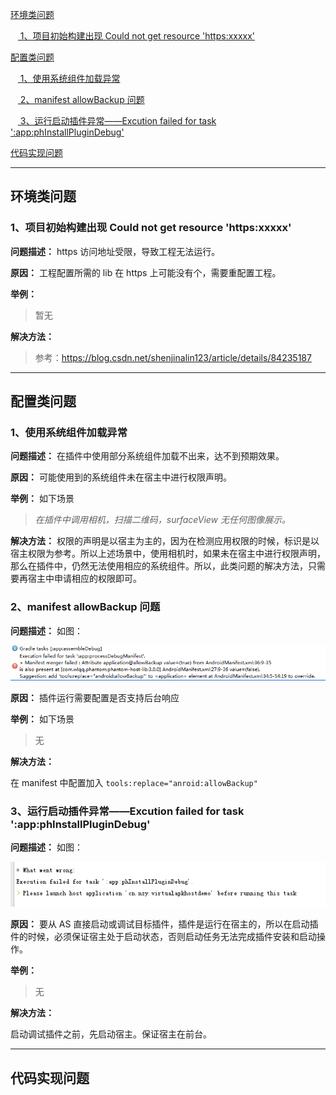 
[环境类问题](#1) 

&nbsp;&nbsp;&nbsp;[ 1、项目初始构建出现 Could not get resource 'https:xxxxx'](#1.1) 


[配置类问题](#2) 

&nbsp;&nbsp;&nbsp;[ 1、使用系统组件加载异常](#2.1)  

&nbsp;&nbsp;&nbsp;[ 2、manifest allowBackup 问题](#2.2) 

&nbsp;&nbsp;&nbsp;[ 3、运行启动插件异常——Excution failed for task ':app:phInstallPluginDebug'](#2.3) 

[代码实现问题](#3) 

------------
<h2 id='1'> 环境类问题</h2>

<h3 id='1.1'>1、项目初始构建出现 Could not get resource 'https:xxxxx'</h3>

**问题描述：** https 访问地址受限，导致工程无法运行。

**原因：** 工程配置所需的 lib 在 https 上可能没有个，需要重配置工程。

**举例：** 

> 暂无


**解决方法：** 

> 参考：https://blog.csdn.net/shenjinalin123/article/details/84235187

------------
<h2 id='2'> 配置类问题</h2>

<h3 id='2.1'>1、使用系统组件加载异常</h3>

**问题描述：** 在插件中使用部分系统组件加载不出来，达不到预期效果。

**原因：** 可能使用到的系统组件未在宿主中进行权限声明。

**举例：** 如下场景

> *在插件中调用相机，扫描二维码，surfaceView 无任何图像展示。*


**解决方法：** 权限的声明是以宿主为主的，因为在检测应用权限的时候，标识是以宿主权限为参考。所以上述场景中，使用相机时，如果未在宿主中进行权限声明，那么在插件中，仍然无法使用相应的系统组件。所以，此类问题的解决方法，只需要再宿主中申请相应的权限即可。

<h3 id='2.2'>2、manifest allowBackup 问题</h3>

**问题描述：**  如图：

![backallow错误](https://github.com/JianLin-Shen/common_doc/blob/master/back_alow.png)

**原因：** 插件运行需要配置是否支持后台响应

**举例：** 如下场景

> 无


**解决方法：** 

在 manifest 中配置加入 `tools:replace="anroid:allowBackup"`

<h3 id='2.3'>3、运行启动插件异常——Excution failed for task ':app:phInstallPluginDebug'</h3>

**问题描述：**  如图：

![backallow错误](https://github.com/JianLin-Shen/common_doc/blob/master/install_error.png)

**原因：** 要从 AS 直接启动或调试目标插件，插件是运行在宿主的，所以在启动插件的时候，必须保证宿主处于启动状态，否则启动任务无法完成插件安装和启动操作。

**举例：** 

> 无


**解决方法：** 

启动调试插件之前，先启动宿主。保证宿主在前台。

------------
<h2 id='3'> 代码实现问题</h2>

